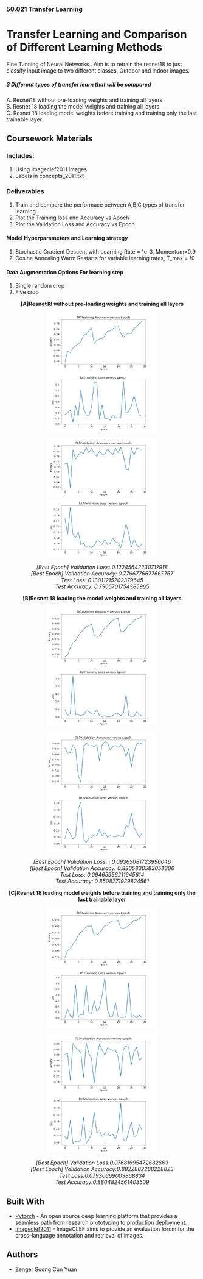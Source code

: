 ### 50.021 Transfer Learning
#  Transfer Learning and Comparison of Different Learning Methods
Fine Tunning of Neural Networks . 
Aim is to retrain the resnet18 to just classify input image to two different classes, Outdoor and indoor images.
##### 3 Different types of transfer learn that will be compared
A. Resnet18 without pre-loading weights and training all layers.  
B. Resnet 18 loading the model weights and training all layers.  
C. Resnet 18 loading model weights before training and training only the last trainable layer.  

## Coursework Materials

###  Includes:
1. Using Imageclef2011 Images
2. Labels in concepts_2011.txt

### Deliverables
1. Train and compare the performace between A,B,C types of transfer learning.
2. Plot the Training loss and Accuracy vs Apoch
3. Plot the Validation Loss and Accuracy vs Epoch

#### Model Hyperparameters and Learning strategy
1. Stochastic Gradient Descent with Learning Rate = 1e-3, Momentum=0.9
2. Cosine Annealing Warm Restarts for variable learning rates, T_max = 10 

#### Data Augmentation Options For learning step
1. Single random crop 
2. Five crop


<p align="center">
  <strong>[A]Resnet18 without pre-loading weights and training all layers</strong>
    </p>

<p align="center">
    <img src="plotsA/trainAcc_A.png" alt="Image" width="288px" height="155px" />
    <img src="plotsA/trainLoss_A.png" alt="Image" width="288px" height="155px" />
</p>
<p align="center">
    <img src="plotsA/validAcc_A.png" alt="Image" width="288px" height="155px" />
    <img src="plotsA/validLoss_A.png" alt="Image" width="288px" height="155px" />
</p>

<p align="center">
  <i> 
    [Best Epoch] Validation Loss: 0.12245642230717918  <br>
    [Best Epoch] Validation Accuracy: 0.7766776677667767 <br>
    Test Loss: 0.13011215202379645 <br>
    Test Accuracy: 0.7905701754385965 <br>
  </i>
    </p>
    
<p align="center">
  <strong>[B]Resnet 18 loading the model weights and training all layers</strong>
    </p>

<p align="center">
    <img src="plotsB/trainAcc_B.png" alt="Image"  width="288px" height="155px" />
    <img src="plotsB/trainLoss_B.png" alt="Image" width="288px" height="155px" />
</p>
<p align="center">
    <img src="plotsB/validAcc_B.png" alt="Image"  width="288px" height="155px" />
    <img src="plotsB/validLoss_B.png" alt="Image" width="288px" height="155px" />
</p>
</p>

<p align="center">
  <i> 
[Best Epoch] Validation Loss: : 0.09365081723996646 <br>
[Best Epoch] Validation Accuracy: 0.8305830583058306 <br>
Test Loss: 0.09465956211645614 <br>
Test Accuracy: 0.8508771929824561 <br>
  </i>
    </p>
    
<p align="center">
  <strong>[C]Resnet 18 loading model weights before training and training only the last trainable layer</strong>
    </p>

<p align="center">
    <img src="plotsC/trainAcc_C.png" alt="Image"  width="288px" height="155px" />
    <img src="plotsC/trainLoss_C.png" alt="Image"  width="288px" height="155px" />
</p>
<p align="center">
    <img src="plotsC/validAcc_C.png" alt="Image" width="288px" height="155px" />
    <img src="plotsC/validLoss_C.png" alt="Image"  width="288px" height="155px" />
</p>
</p>
<p align="center">
  <i> 
    [Best Epoch] Validation Loss:0.07681695472682663 <br>
    [Best Epoch] Validation Accuracy:0.8822882288228823 <br>
    Test Loss:0.07930669003868834 <br>
    Test Accuracy:0.8804824561403509 <br>
  </i>
    </p>

## Built With
* [Pytorch](https://pytorch.org/) - An open source deep learning platform that provides a seamless path from research prototyping to production deployment.
* [imageclef2011](https://www.imageclef.org/) - ImageCLEF aims to provide an evaluation forum for the cross–language annotation and retrieval of images.

## Authors
* Zenger Soong Cun Yuan


